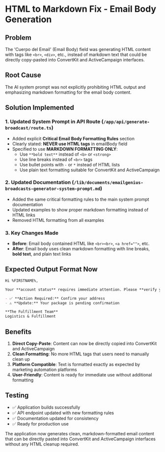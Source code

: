 # HTML to Markdown Fix - Email Body Generation

## Problem

The 'Cuerpo del Email' (Email Body) field was generating HTML content with tags like `<br>`, `<div>`, etc., instead of markdown text that could be directly copy-pasted into ConvertKit and ActiveCampaign interfaces.

## Root Cause

The AI system prompt was not explicitly prohibiting HTML output and emphasizing markdown formatting for the email body content.

## Solution Implemented

### 1. Updated System Prompt in API Route (`/app/api/generate-broadcast/route.ts`)

- Added explicit **Critical Email Body Formatting Rules** section
- Clearly stated: **NEVER use HTML tags** in emailBody field
- Specified to use **MARKDOWN FORMATTING ONLY**:
  - Use `**bold text**` instead of `<b>` or `<strong>`
  - Use line breaks instead of `<br>` tags
  - Use bullet points with `-` or `*` instead of HTML lists
  - Use plain text formatting suitable for ConvertKit and ActiveCampaign

### 2. Updated Documentation (`/lib/documents/emailgenius-broadcasts-generator-system-prompt.md`)

- Added the same critical formatting rules to the main system prompt documentation
- Updated examples to show proper markdown formatting instead of HTML links
- Removed HTML formatting from all examples

### 3. Key Changes Made

- **Before**: Email body contained HTML like `<br><br>`, `<a href="">`, etc.
- **After**: Email body uses clean markdown formatting with line breaks, **bold text**, and plain text links

## Expected Output Format Now

```markdown
Hi %FIRSTNAME%,

Your **account status** requires immediate attention. Please **verify your shipping details** to avoid any delays.

- ✅ **Action Required:** Confirm your address
- ⚠️ **Update:** Your package is pending confirmation

**The Fulfillment Team**
Logistics & Fulfillment
```

## Benefits

1. **Direct Copy-Paste**: Content can now be directly copied into ConvertKit and ActiveCampaign
2. **Clean Formatting**: No more HTML tags that users need to manually clean up
3. **Platform Compatible**: Text is formatted exactly as expected by marketing automation platforms
4. **User-Friendly**: Content is ready for immediate use without additional formatting

## Testing

- ✅ Application builds successfully
- ✅ API endpoint updated with new formatting rules
- ✅ Documentation updated for consistency
- ✅ Ready for production use

The application now generates clean, markdown-formatted email content that can be directly pasted into ConvertKit and ActiveCampaign interfaces without any HTML cleanup required.
